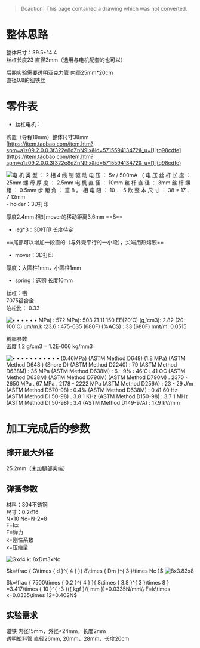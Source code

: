 > [!caution] This page contained a drawing which was not converted.   

# 整体思路

整体尺寸：39.5*14.4  
丝杠长度23 直径3mm（选用与电机配套的也可以）
 
后期实验需要透明亚克力管 内径25mm*20cm  
直径0.8的细铁丝

# 零件表

- 丝杠电机：

购置（导程18mm）整体尺寸38mm  
[https://item.taobao.com/item.htm?spm=a1z09.2.0.0.3f322e8dZnN9Ix&id=571559413472&_u=l1jjtq98cdfe](https://item.taobao.com/item.htm?spm=a1z09.2.0.0.3f322e8dZnN9Ix&id=571559413472&_u=l1jjtq98cdfe)

![电 机 类 型 ： 2 相 4 线 制 驱 动 电 压 ： 5v / 500mA （ 电 压 丝 杆 长 度 ： 25mm 螺 母 厚 度 ： 2.5mm 电 机 直 径 ： 10mm 丝 杆 直 径 ： 3mm 丝 杆 螺 距 ： 0.5mm 步 距 角 ： 篁 8 。 相 电 阻 ： 10 ． 5 欧 整 本 尺 寸 ： 38 * 17 ． 7 12mm ](Exported%20image%2020240403195534-0.png)- holder：3D打印

厚度2.4mm 相对mover的移动距离3.6mm ==8==

- leg*3：3D打印 长度待定

==尾部可以增加一段直的（与外壳平行的一小段），尖端用热熔胶==

- mover：3D打印

厚度：大圆柱1mm，小圆柱1mm

- spring：选购 长度16mm

丝杠：铝  
7075铝合金  
泊松比： 0.33

![• • • • • • MPa) : 572 MPa): 503 71 11 150 EE(20'C) (g,'cm3): 2.82 (20-100'C) um/m.k :23.6 : 475-635 (680F) (%ACS) : 33 (680F) mnt/m: 0.0515 ](Exported%20image%2020240403195534-1.png)

树脂参数  
密度 1.2 g/cm3 = 1.2E-006 kg/mm3

![• • • • • • • • • • • (0.46MPa) (ASTM Method D648) (1.8 MPa) (ASTM Method D648 ) (Shore D) (ASTM Method D2240) : 79 (ASTM Method D638M) : 35 MPa (ASTM Method D638M) : 6 - 9% : 46'C : 41 OC (ASTM Method D638M) (ASTM Method D790M) (ASTM Method D790M) . 2370 - 2650 MPa . 67 MPa . 2178 - 2222 MPa (ASTM Method D256A) : 23 - 29 J/m (ASTM Method D570-98) : 0.4% (ASTM Method D638M) : 0.41 60 Hz (ASTM Method DI 50-98) . 3.8 1 KHz (ASTM Method D150-98) : 3.7 1 MHz (ASTM Method DI 50-98) : 3.4 (ASTM Method D149-97A) : 17.9 kV/mm ](Exported%20image%2020240403195534-2.png)

# 加工完成后的参数

## 撑开最大外径

25.2mm（未加腿部尖端）

## 弹簧参数

材料：304不锈钢  
尺寸：0.2*4*16  
N=10 Nc=N-2=8  
F=kx  
F=弹力  
k=刚性系数  
x=压缩量

![Gxd4 k: 8xDm3xNc ](Exported%20image%2020240403195534-3.png)

$k=\frac { G\times { d }^{ 4 } }{ 8\times { Dm }^{ 3 }\times Nc }$
 ![8x3.83x8 ](Exported%20image%2020240403195534-4.png)

$k=\frac { 7500\times { 0.2 }^{ 4 } }{ 8\times { 3.8 }^{ 3 }\times 8 } =3.417\times { 10 }^{ -3 }({ kgf }/{ mm })=0.0335N/mm\\ F=k\times x=0.0335\times 12=0.402N$
 
## 实验需求

磁铁 内径15mm，外径<24mm，长度2mm  
透明塑料管 直径26mm, 20mm，28mm，长度20cm